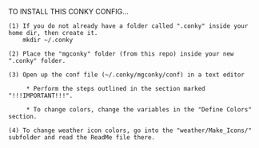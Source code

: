 TO INSTALL THIS CONKY CONFIG...

    (1) If you do not already have a folder called ".conky" inside your home dir, then create it.
        mkdir ~/.conky

    (2) Place the "mgconky" folder (from this repo) inside your new ".conky" folder.

    (3) Open up the conf file (~/.conky/mgconky/conf) in a text editor

         * Perform the steps outlined in the section marked "!!!IMPORTANT!!!".

         * To change colors, change the variables in the "Define Colors" section.

    (4) To change weather icon colors, go into the "weather/Make_Icons/" subfolder and read the ReadMe file there.

